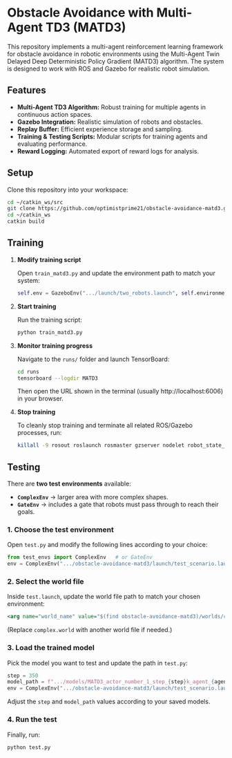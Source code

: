 # Obstacle Avoidance with Multi-Agent TD3 (MATD3)

This repository implements a multi-agent reinforcement learning framework for obstacle avoidance in robotic environments using the Multi-Agent Twin Delayed Deep Deterministic Policy Gradient (MATD3) algorithm. The system is designed to work with ROS and Gazebo for realistic robot simulation.

## Features

- **Multi-Agent TD3 Algorithm:** Robust training for multiple agents in continuous action spaces.
- **Gazebo Integration:** Realistic simulation of robots and obstacles.
- **Replay Buffer:** Efficient experience storage and sampling.
- **Training & Testing Scripts:** Modular scripts for training agents and evaluating performance.
- **Reward Logging:** Automated export of reward logs for analysis.




## Setup

Clone this repository into your workspace:
```bash
cd ~/catkin_ws/src
git clone https://github.com/optimistprime21/obstacle-avoidance-matd3.git
cd ~/catkin_ws
catkin build
```

## **Training**

1. **Modify training script**

   Open `train_matd3.py` and update the environment path to match your system:

   ```python
   self.env = GazeboEnv(".../launch/two_robots.launch", self.environment_dim)
   ```

2. **Start training**

   Run the training script:

   ```bash
   python train_matd3.py
   ```

3. **Monitor training progress**

   Navigate to the `runs/` folder and launch TensorBoard:

   ```bash
   cd runs
   tensorboard --logdir MATD3
   ```

   Then open the URL shown in the terminal (usually http://localhost:6006) in your browser.

4. **Stop training**

   To cleanly stop training and terminate all related ROS/Gazebo processes, run:

   ```bash
   killall -9 rosout roslaunch rosmaster gzserver nodelet robot_state_publisher gzclient python python3 .rviz
   ```


## Testing

There are **two test environments** available:

* **`ComplexEnv`** → larger area with more complex shapes.
* **`GateEnv`** → includes a gate that robots must pass through to reach their goals.

### 1. Choose the test environment

Open `test.py` and modify the following lines according to your choice:

```python
from test_envs import ComplexEnv   # or GateEnv
env = ComplexEnv(".../obstacle-avoidance-matd3/launch/test_scenario.launch", environment_dim)
```

### 2. Select the world file

Inside `test.launch`, update the world file path to match your chosen environment:

```xml
<arg name="world_name" value="$(find obstacle-avoidance-matd3)/worlds/complex.world"/>
```

(Replace `complex.world` with another world file if needed.)

### 3. Load the trained model

Pick the model you want to test and update the path in `test.py`:

```python
step = 350
model_path = f".../models/MATD3_actor_number_1_step_{step}k_agent_{agent_id}.pth"
env = ComplexEnv(".../obstacle-avoidance-matd3/launch/test_scenario.launch", environment_dim)
```

Adjust the `step` and `model_path` values according to your saved models.

### 4. Run the test

Finally, run:

```bash
python test.py
```




